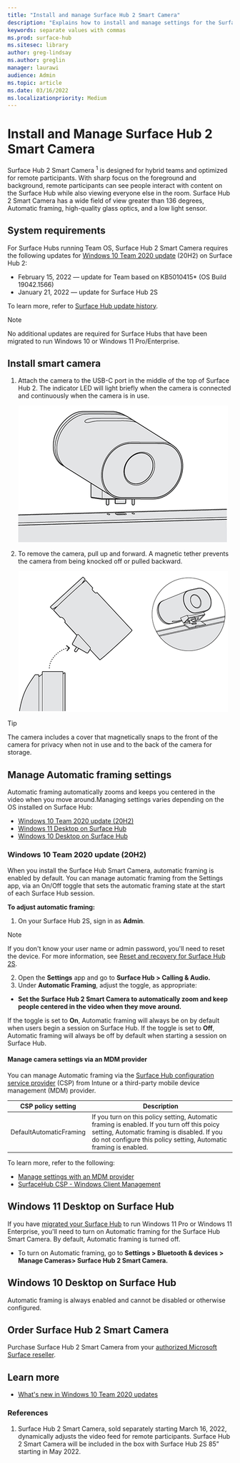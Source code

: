 ```yaml
---
title: "Install and manage Surface Hub 2 Smart Camera"
description: "Explains how to install and manage settings for the Surface Hub 2 Smart Camera."
keywords: separate values with commas
ms.prod: surface-hub
ms.sitesec: library
author: greg-lindsay
ms.author: greglin
manager: laurawi
audience: Admin
ms.topic: article
ms.date: 03/16/2022
ms.localizationpriority: Medium
---
```


# Install and Manage Surface Hub 2 Smart Camera

Surface Hub 2 Smart Camera <sup>1</sup> is designed for hybrid teams and optimized for remote participants. With sharp focus on the foreground and background, remote participants can see people interact with content on the Surface Hub while also viewing everyone else in the room. Surface Hub 2 Smart Camera has a wide field of view greater than 136 degrees, Automatic framing, high-quality glass optics, and a low light sensor.

## System requirements

For Surface Hubs running Team OS, Surface Hub 2 Smart Camera requires the following updates for [Windows 10 Team 2020 update](surface-hub-2020-update-whats-new.md) (20H2) on Surface Hub 2:

- February 15, 2022 — update for Team based on KB5010415* (OS Build 19042.1566)
- January 21, 2022 — update for Surface Hub 2S

To learn more, refer to [Surface Hub update history](surface-hub-update-history.md).

> [!NOTE]
> No additional updates are required for Surface Hubs that have been migrated to run Windows 10 or Windows 11 Pro/Enterprise.

## Install smart camera

1. Attach the camera to the USB-C port in the middle of the top of Surface Hub 2. The indicator LED will light briefly when the camera is connected and continuously when the camera is in use.

     ![Attach the camera to the USB-C port in the middle of the top of Surface Hub 2.](images/hub2smartcamera1.png)

2. To remove the camera, pull up and forward. A magnetic tether prevents the camera from being knocked off or pulled  backward.

    ![To remove the camera, pull up and forward.](images/hub2smartcamera2.png)

> [!TIP]
> The camera includes a cover that magnetically snaps to the front of the camera for privacy when not in use and to the back of the camera for storage. 

## Manage Automatic framing settings

Automatic framing automatically zooms and keeps you centered in the video when you move around.Managing settings varies depending on the OS installed on Surface Hub:

- [Windows 10 Team 2020 update (20H2)](#windows-10-team-2020-update-20h2)
- [Windows 11 Desktop on Surface Hub](#windows-11-desktop-on-surface-hub)
- [Windows 10 Desktop on Surface Hub](#windows-10-desktop-on-surface-hub)

### Windows 10 Team 2020 update (20H2) 

When you install the Surface Hub Smart Camera, automatic framing is enabled by default. You can manage automatic framing from the Settings app, via an On/Off toggle that sets the automatic framing state at the start of each Surface Hub session. 

**To adjust automatic framing:**

1. On your Surface Hub 2S, sign in as **Admin**.

> [!NOTE]
> If you don't know your user name or admin password, you'll need to reset the device. For more information, see [Reset and recovery for Surface Hub 2S](/surface-hub/surface-hub-2s-recover-reset).

2. Open the **Settings** app and go to  **Surface Hub > Calling & Audio.**
3. Under **Automatic Framing**, adjust the toggle, as appropriate:

- **Set the Surface Hub 2 Smart Camera to automatically zoom and keep people centered in the video when they move around.**

If the toggle is set to **On**, Automatic framing will always be on by default when users begin a session on Surface Hub. If the toggle is set to **Off**, Automatic framing will always be off by default when starting a session on Surface Hub.

#### Manage camera settings via an MDM provider

You can manage Automatic framing via the [Surface Hub configuration service provider](/windows/client-management/mdm/surfacehub-csp) (CSP) from Intune or a third-party mobile device management (MDM) provider. 

|CSP policy setting| Description|
|------------------|------------|
|DefaultAutomaticFraming|If you turn on this policy setting, Automatic framing is enabled. If you turn off this poicy setting, Automatic framing is disabled. If you do not configure this policy setting, Automatic framing is enabled. |

To learn more, refer to the following:

- [Manage settings with an MDM provider](/surface-hub/manage-settings-with-mdm-for-surface-hub#create-custom-configuration-profile)
- [SurfaceHub CSP - Windows Client Management](/windows/client-management/mdm/surfacehub-csp)

## Windows 11 Desktop on Surface Hub

If you have [migrated your Surface Hub](surface-hub-2s-migrate-os.md) to run Windows 11 Pro or Windows 11 Enterprise, you'll need to turn on Automatic framing for the Surface Hub Smart Camera. By default, Automatic framing is turned off.

- To turn on Automatic framing, go to **Settings > Bluetooth & devices > Manage Cameras>  Surface Hub 2 Smart Camera.**

## Windows 10 Desktop on Surface Hub

Automatic framing is always enabled and cannot be disabled or otherwise configured.

## Order Surface Hub 2 Smart Camera

Purchase Surface Hub 2 Smart Camera from your [authorized Microsoft Surface reseller](https://www.microsoft.com/surface/business/where-to-buy-microsoft-surface?).

## Learn more

- [What's new in Windows 10 Team 2020 updates](surface-hub-2020-update-whats-new.md)

### References

1. Surface Hub 2 Smart Camera, sold separately starting March 16, 2022, dynamically adjusts the video feed for remote participants. Surface Hub 2 Smart Camera will be included in the box with Surface Hub 2S 85” starting in May 2022.
